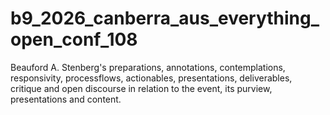 # b9_2026_canberra_aus_everything_open_conf_108
Beauford A. Stenberg's preparations, annotations, contemplations, responsivity, processflows, actionables, presentations, deliverables, critique and open discourse in relation to the event, its purview, presentations and content. 

